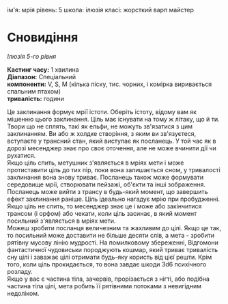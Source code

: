 ім'я: мрія рівень: 5 школа: ілюзія класі: жорсткий варп майстер

# Сновидіння
_Ілюзія 5-го рівня_

**Кастинг часу:** 1 хвилина    
**Діапазон:** Спеціальний    
**компоненти:** V, S, М (кілька піску, тис. чорних, і комірка виривається спальним птахом)    
**тривалість:** години

Це заклинання формує мрії істоти. Оберіть істоту, відому вам як мішенню цього заклинання. Ціль має існувати на тому ж літаку, що й ти. Твори що не сплять, такі як ельфи, не можуть зв'язатися з цим заклинанням. Ви або ж холдке створіння, з яким ви зв'язуєтеся, вступаєте у трансний стан, який виступає як посланець. У той час як в дорозі месенджер знає про своє оточення, але не може вчинити дії чи рухатися.    
Якщо ціль спить, метушник з'являється в мріях мети і може протиставити ціль до тих пір, поки вона залишається сном, у тривалості заклинання вона знову триває. Посланець також може формувати середовище мрії, створювати пейзажі, об'єкти та інші зображення. Посланець може вийти з трансу в будь-який момент, що завершить ефект заклинання раніше. Ціль ідеально нагадує мрію при пробудженні. Якщо ціль не спить, то месенджер знає це і може або закінчитися трансом (і орфом) або чекати, коли ціль засинає, в який момент посильний з'являється в мріях мети.    
Можеш зробити посланця величезним та жахливим до цілі. Якщо це так, то посильний може доставити не більше десяти слів, а мета - зробити рятівну мусову лінію мудрості. На помилковому збереженні, Відгомони фантастичної чудовиськи породжують кошмар, який триває тривалість сну цілі і заважає цілі отримати будь-яку користь від цієї решти. Крім того, коли ціль прокидається, то вона завдає шкоди 3d6 психічного розладу.    
Якщо у вас є частина тіла, зачервів, прорізається з нігті, або подібна частина тіла цілі, мета робить її рятівними потоками з невигідним недоліком.